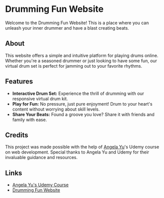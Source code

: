# Drumming Fun Website

Welcome to the Drumming Fun Website! This is a place where you can unleash your inner drummer and have a blast creating beats.

## About
This website offers a simple and intuitive platform for playing drums online. Whether you're a seasoned drummer or just looking to have some fun, our virtual drum set is perfect for jamming out to your favorite rhythms.

## Features
- **Interactive Drum Set:** Experience the thrill of drumming with our responsive virtual drum kit.
- **Play for Fun:** No pressure, just pure enjoyment! Drum to your heart's content without worrying about skill levels.
- **Share Your Beats:** Found a groove you love? Share it with friends and family with ease.

## Credits
This project was made possible with the help of [Angela Yu](https://www.udemy.com/user/angela-yu-2/)'s Udemy course on web development. Special thanks to Angela Yu and Udemy for their invaluable guidance and resources.

## Links
- [Angela Yu's Udemy Course](https://www.udemy.com/course/the-complete-web-development-bootcamp/)
- [Drumming Fun Website](https://harshraj1695.github.io/Drum_kit/) 
